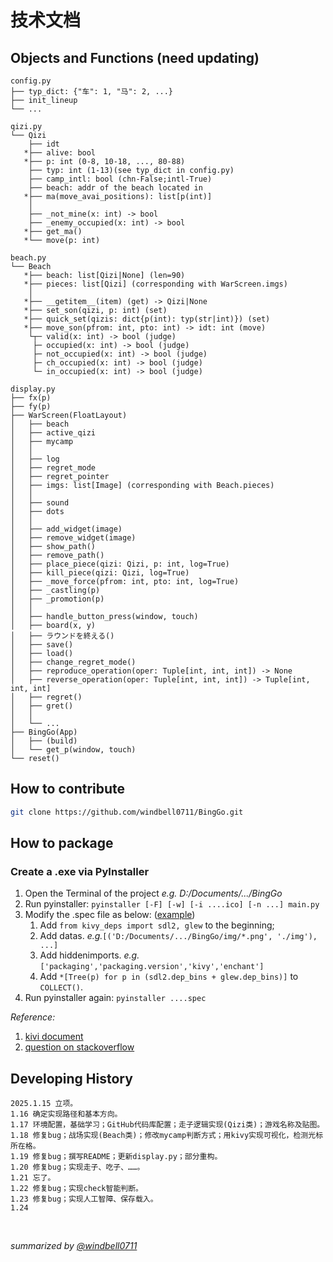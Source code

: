 # 技术文档


## Objects and Functions (need updating)
```
config.py
├── typ_dict: {"车": 1, "马": 2, ...}
├── init_lineup
└── ...

qizi.py
└── Qizi
    ├── idt
   *├── alive: bool
   *├── p: int (0-8, 10-18, ..., 80-88)
    ├── typ: int (1-13)(see typ_dict in config.py)
    ├── camp_intl: bool (chn-False;intl-True)
    ├── beach: addr of the beach located in
   *├── ma(move_avai_positions): list[p(int)]
    │
    ├── _not_mine(x: int) -> bool
    ├── _enemy_occupied(x: int) -> bool
   *├── get_ma()
   *└── move(p: int)

beach.py
└── Beach
   *├── beach: list[Qizi|None] (len=90)
   *├── pieces: list[Qizi] (corresponding with WarScreen.imgs)
    │
   *├── __getitem__(item) (get) -> Qizi|None
   *├── set_son(qizi, p: int) (set)
   *├── quick_set(qizis: dict{p(int): typ(str|int)}) (set)
   *├── move_son(pfrom: int, pto: int) -> idt: int (move)
    └┬─ valid(x: int) -> bool (judge)
     ├─ occupied(x: int) -> bool (judge)
     ├─ not_occupied(x: int) -> bool (judge)
     ├─ ch_occupied(x: int) -> bool (judge)
     └─ in_occupied(x: int) -> bool (judge)

display.py
├── fx(p)
├── fy(p)
├── WarScreen(FloatLayout)
│   ├── beach
│   ├── active_qizi
│   ├── mycamp
│   │
│   ├── log
│   ├── regret_mode
│   ├── regret_pointer
│   ├── imgs: list[Image] (corresponding with Beach.pieces)
│   │
│   ├── sound
│   ├── dots
│   │
│   ├── add_widget(image)
│   ├── remove_widget(image)
│   ├── show_path()
│   ├── remove_path()
│   ├── place_piece(qizi: Qizi, p: int, log=True)
│   ├── kill_piece(qizi: Qizi, log=True)
│   ├── _move_force(pfrom: int, pto: int, log=True)
│   ├── _castling(p)
│   ├── _promotion(p)
│   │
│   ├── handle_button_press(window, touch)
│   ├── board(x, y)
│   ├── ラウンドを終える()
│   ├── save()
│   ├── load()
│   ├── change_regret_mode()
│   ├── reproduce_operation(oper: Tuple[int, int, int]) -> None
│   ├── reverse_operation(oper: Tuple[int, int, int]) -> Tuple[int, int, int]
│   ├── regret()
│   ├── gret()
│   │
│   └── ...
├── BingGo(App)
│   ├── (build)
│   └── get_p(window, touch)
└── reset()
```




## How to contribute
```sh
git clone https://github.com/windbell0711/BingGo.git
```


## How to package
### Create a .exe via PyInstaller
1. Open the Terminal of the project  *e.g. D:/Documents/.../BingGo*
2. Run pyinstaller: ```pyinstaller [-F] [-w] [-i ....ico] [-n ...] main.py```
3. Modify the .spec file as below: ([example](BingGo.spec))
   1. Add ```from kivy_deps import sdl2, glew``` to the beginning;
   2. Add datas.  *e.g.*```[('D:/Documents/.../BingGo/img/*.png', './img'), ...]```
   3. Add hiddenimports.  *e.g.*```['packaging','packaging.version','kivy','enchant']```
   4. Add ```*[Tree(p) for p in (sdl2.dep_bins + glew.dep_bins)]``` to ```COLLECT()```.
4. Run pyinstaller again: ```pyinstaller ....spec```

*Reference:*
1. [kivi document](https://kivy.org/doc/stable/guide/packaging-windows.html)
2. [question on stackoverflow](https://stackoverflow.com/questions/62500014/cant-create-a-exe-with-python-kivy-on-windows-pyinstaller/62707185#62707185)


## Developing History
```
2025.1.15 立项。
1.16 确定实现路径和基本方向。
1.17 环境配置，基础学习；GitHub代码库配置；走子逻辑实现(Qizi类)；游戏名称及贴图。
1.18 修复bug；战场实现(Beach类)；修改mycamp判断方式；用kivy实现可视化，检测光标所在格。
1.19 修复bug；撰写README；更新display.py；部分重构。
1.20 修复bug；实现走子、吃子、……。
1.21 忘了。
1.22 修复bug；实现check智能判断。
1.23 修复bug；实现人工智障、保存载入。
1.24
```

<br/>

*summarized by [@windbell0711](https://github.com/windbell0711/windbell0711)*
